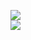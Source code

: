 [![](https://img.shields.io/badge/Made%20With-Github%20Spray-lightgrey.svg?style=for-the-badge&logo=github)](https://github.com/Annihil/github-spray#17254)  
[![](https://i.imgur.com/2DrTn0Z.gif)](https://github.com/Annihil/github-spray)